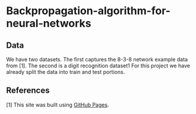 # Backpropagation-algorithm-for-neural-networks

## Data

We have two datasets. The first captures the 8-3-8 network example data from [1]. The second is a digit recognition dataset1
For this project we have already split the data into train and test portions.

## References

[1] This site was built using [GitHub Pages](https://pages.github.com/).
